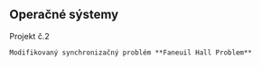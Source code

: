 ## Operačné sýstemy
Projekt č.2
```
Modifikovaný synchronizačný problém **Faneuil Hall Problem**
```